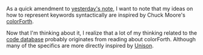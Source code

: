 As a quick amendment to [yesterday's note](/daily/2024-10-09), I want to note
that my ideas on how to represent keywords syntactically are inspired by Chuck
Moore's [colorForth].

Now that I'm thinking about it, I realize that a lot of my thinking related to
the [code database](/daily/2024-07-29) probably originates from reading about
colorForth. Although many of the specifics are more directly inspired by
[Unison].

[colorForth]: https://en.wikipedia.org/wiki/ColorForth
[Unison]: https://www.unison-lang.org/
